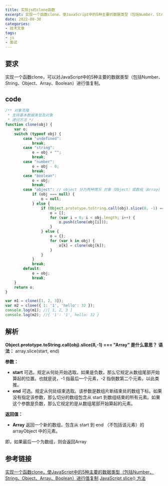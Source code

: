 ```yaml
---
title: 实现js的clone函数
excerpt: 实现一个函数clone，使JavaScript中的5种主要的数据类型（包括Number、String、Object、Array、Boolean）进行值复制
date: 2022-09-30
categories:
- 技术文章
tags:
- js
- 面试
---
```


## 要求
实现一个函数clone，可以对JavaScript中的5种主要的数据类型（包括Number、String、Object、Array、Boolean）进行值复制。

## code

```javascript
/** 对象克隆 
 * 支持基本数据类型及对象 
 * 递归方法 */
function clone(obj) {
    var o;
    switch (typeof obj) {
        case "undefined":
            break;
        case "string":
            o = obj + "";
            break;
        case "number":
            o = obj - 0;
            break;
        case "boolean":
            o = obj;
            break;
        case "object": // object 分为两种情况 对象（Object）或数组（Array） 
            if (obj === null) {
                o = null;
            } else {
                if (Object.prototype.toString.call(obj).slice(8, -1) === "Array") {
                    o = [];
                    for (var i = 0; i < obj.length; i++) {　　
                        o.push(clone(obj[i]));
                    }
                } else {
                    o = {};
                    for (var k in obj) {
                        o[k] = clone(obj[k]);
                    }
                }
            }
            break;
        default:
            o = obj;
            break;
    }
    return o;
}

var m1 = clone([1, 2, 3]);
var m2 = clone({ 1: '1', 'hello': 32 });
console.log(m1); //[ 1, 2, 3 ]
console.log(m2); //{ '1': '1', hello: 32 }
```

## 解析
**Object.prototype.toString.call(obj).slice(8,-1) === "Array" 是什么意思？**
**语法：**
array.slice(start, end)

**参数：**
- **start** 可选。规定从何处开始选取。如果是负数，那么它规定从数组尾部开始算起的位置。也就是说，-1 指最后一个元素，-2 指倒数第二个元素，以此类推。
- **end**   可选。规定从何处结束选取。该参数是数组片断结束处的数组下标。如果没有指定该参数，那么切分的数组包含从 start 到数组结束的所有元素。如果这个参数是负数，那么它规定的是从数组尾部开始算起的元素。

**返回值：**
- **Array** 返回一个新的数组，包含从 start 到 end （不包括该元素）的 arrayObject 中的元素。

即，如果最后一个为数组，则会返回Array

## 参考链接
[实现一个函数clone，使JavaScript中的5种主要的数据类型（包括Number、String、Object、Array、Boolean）进行值复制](https://www.cnblogs.com/guorange/p/7214726.html)
[JavaScript slice() 方法](https://www.runoob.com/jsref/jsref-slice-array.html)